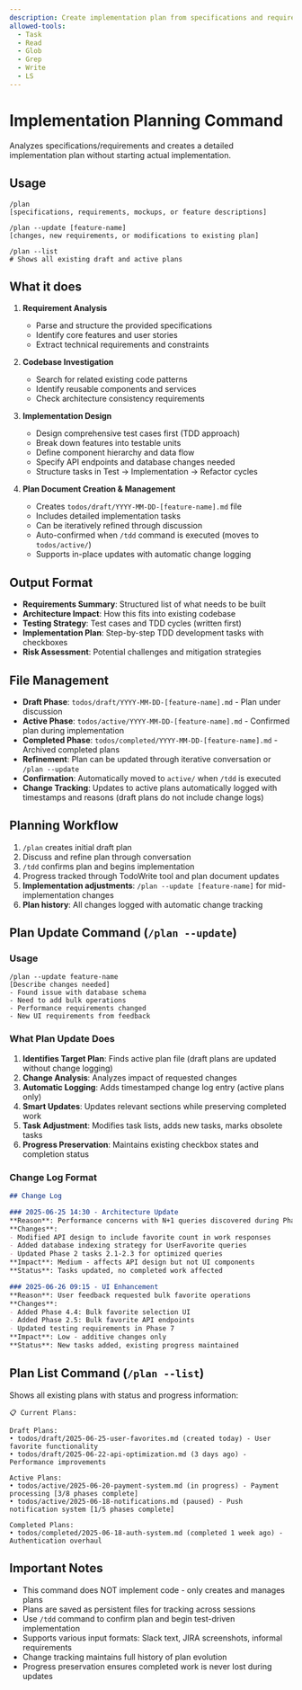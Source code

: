 ```yaml
---
description: Create implementation plan from specifications and requirements
allowed-tools:
  - Task
  - Read
  - Glob
  - Grep
  - Write
  - LS
---
```


# Implementation Planning Command

Analyzes specifications/requirements and creates a detailed implementation plan without starting actual implementation.

## Usage
```
/plan
[specifications, requirements, mockups, or feature descriptions]

/plan --update [feature-name]
[changes, new requirements, or modifications to existing plan]

/plan --list
# Shows all existing draft and active plans
```

## What it does

1. **Requirement Analysis**
   - Parse and structure the provided specifications
   - Identify core features and user stories
   - Extract technical requirements and constraints

2. **Codebase Investigation**
   - Search for related existing code patterns
   - Identify reusable components and services
   - Check architecture consistency requirements

3. **Implementation Design**
   - Design comprehensive test cases first (TDD approach)
   - Break down features into testable units
   - Define component hierarchy and data flow
   - Specify API endpoints and database changes needed
   - Structure tasks in Test → Implementation → Refactor cycles

4. **Plan Document Creation & Management**
   - Creates `todos/draft/YYYY-MM-DD-[feature-name].md` file
   - Includes detailed implementation tasks
   - Can be iteratively refined through discussion
   - Auto-confirmed when `/tdd` command is executed (moves to `todos/active/`)
   - Supports in-place updates with automatic change logging

## Output Format
- **Requirements Summary**: Structured list of what needs to be built
- **Architecture Impact**: How this fits into existing codebase
- **Testing Strategy**: Test cases and TDD cycles (written first)
- **Implementation Plan**: Step-by-step TDD development tasks with checkboxes
- **Risk Assessment**: Potential challenges and mitigation strategies

## File Management
- **Draft Phase**: `todos/draft/YYYY-MM-DD-[feature-name].md` - Plan under discussion
- **Active Phase**: `todos/active/YYYY-MM-DD-[feature-name].md` - Confirmed plan during implementation
- **Completed Phase**: `todos/completed/YYYY-MM-DD-[feature-name].md` - Archived completed plans
- **Refinement**: Plan can be updated through iterative conversation or `/plan --update`
- **Confirmation**: Automatically moved to `active/` when `/tdd` is executed
- **Change Tracking**: Updates to active plans automatically logged with timestamps and reasons (draft plans do not include change logs)

## Planning Workflow
1. `/plan` creates initial draft plan
2. Discuss and refine plan through conversation
3. `/tdd` confirms plan and begins implementation
4. Progress tracked through TodoWrite tool and plan document updates
5. **Implementation adjustments**: `/plan --update [feature-name]` for mid-implementation changes
6. **Plan history**: All changes logged with automatic change tracking

## Plan Update Command (`/plan --update`)

### Usage
```
/plan --update feature-name
[Describe changes needed]
- Found issue with database schema
- Need to add bulk operations
- Performance requirements changed
- New UI requirements from feedback
```

### What Plan Update Does
1. **Identifies Target Plan**: Finds active plan file (draft plans are updated without change logging)
2. **Change Analysis**: Analyzes impact of requested changes
3. **Automatic Logging**: Adds timestamped change log entry (active plans only)
4. **Smart Updates**: Updates relevant sections while preserving completed work
5. **Task Adjustment**: Modifies task lists, adds new tasks, marks obsolete tasks
6. **Progress Preservation**: Maintains existing checkbox states and completion status

### Change Log Format
```markdown
## Change Log

### 2025-06-25 14:30 - Architecture Update
**Reason**: Performance concerns with N+1 queries discovered during Phase 2
**Changes**: 
- Modified API design to include favorite count in work responses
- Added database indexing strategy for UserFavorite queries
- Updated Phase 2 tasks 2.1-2.3 for optimized queries
**Impact**: Medium - affects API design but not UI components
**Status**: Tasks updated, no completed work affected

### 2025-06-26 09:15 - UI Enhancement
**Reason**: User feedback requested bulk favorite operations
**Changes**:
- Added Phase 4.4: Bulk favorite selection UI
- Added Phase 2.5: Bulk favorite API endpoints
- Updated testing requirements in Phase 7
**Impact**: Low - additive changes only
**Status**: New tasks added, existing progress maintained
```

## Plan List Command (`/plan --list`)

Shows all existing plans with status and progress information:

```
📋 Current Plans:

Draft Plans:
• todos/draft/2025-06-25-user-favorites.md (created today) - User favorite functionality 
• todos/draft/2025-06-22-api-optimization.md (3 days ago) - Performance improvements

Active Plans:
• todos/active/2025-06-20-payment-system.md (in progress) - Payment processing [3/8 phases complete]
• todos/active/2025-06-18-notifications.md (paused) - Push notification system [1/5 phases complete]

Completed Plans:
• todos/completed/2025-06-18-auth-system.md (completed 1 week ago) - Authentication overhaul
```

## Important Notes
- This command does NOT implement code - only creates and manages plans
- Plans are saved as persistent files for tracking across sessions
- Use `/tdd` command to confirm plan and begin test-driven implementation
- Supports various input formats: Slack text, JIRA screenshots, informal requirements
- Change tracking maintains full history of plan evolution
- Progress preservation ensures completed work is never lost during updates